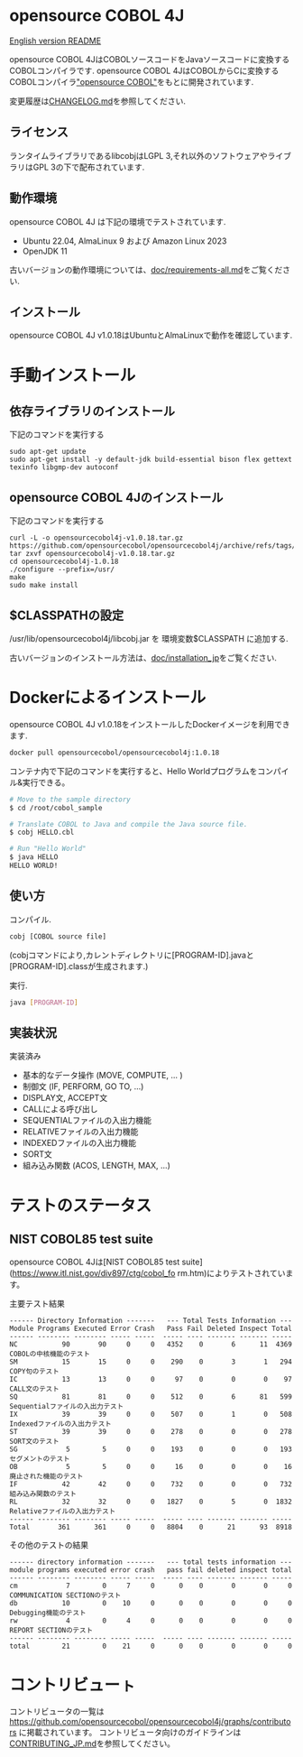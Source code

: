 # opensource COBOL 4J

[English version README](./README.md)

opensource COBOL 4JはCOBOLソースコードをJavaソースコードに変換するCOBOLコンパイラです.
opensource COBOL 4JはCOBOLからCに変換するCOBOLコンパイラ["opensource COBOL"](https://github.com/opensourcecobol/opensource-cobol)をもとに開発されています.

変更履歴は[CHANGELOG.md](./CHANGELOG.md)を参照してください.

## ライセンス
ランタイムライブラリであるlibcobjはLGPL 3,それ以外のソフトウェアやライブラリはGPL 3の下で配布されています.

## 動作環境

opensource COBOL 4J は下記の環境でテストされています.

* Ubuntu 22.04, AlmaLinux 9 および Amazon Linux 2023
* OpenJDK 11

古いバージョンの動作環境については、[doc/requirements-all.md](./doc/requirements-all.md)をご覧ください.


## インストール

opensource COBOL 4J v1.0.18はUbuntuとAlmaLinuxで動作を確認しています.  

# 手動インストール

## 依存ライブラリのインストール

下記のコマンドを実行する

```
sudo apt-get update
sudo apt-get install -y default-jdk build-essential bison flex gettext texinfo libgmp-dev autoconf
```

## opensource COBOL 4Jのインストール

下記のコマンドを実行する

```
curl -L -o opensourcecobol4j-v1.0.18.tar.gz https://github.com/opensourcecobol/opensourcecobol4j/archive/refs/tags/v1.0.18.tar.gz
tar zxvf opensourcecobol4j-v1.0.18.tar.gz
cd opensourcecobol4j-1.0.18
./configure --prefix=/usr/
make
sudo make install
```

## $CLASSPATHの設定

/usr/lib/opensourcecobol4j/libcobj.jar を 環境変数$CLASSPATH に追加する.

古いバージョンのインストール方法は、[doc/installation_jp](./doc/installation_jp)をご覧ください.

# Dockerによるインストール

opensource COBOL 4J v1.0.18をインストールしたDockerイメージを利用できます.

```bash
docker pull opensourcecobol/opensourcecobol4j:1.0.18
```

コンテナ内で下記のコマンドを実行すると、Hello Worldプログラムをコンパイル&実行できる。

``` bash
# Move to the sample directory
$ cd /root/cobol_sample

# Translate COBOL to Java and compile the Java source file.
$ cobj HELLO.cbl

# Run "Hello World"
$ java HELLO
HELLO WORLD!
```

## 使い方

コンパイル.
```bash
cobj [COBOL source file]
```
(cobjコマンドにより,カレントディレクトリに[PROGRAM-ID].javaと[PROGRAM-ID].classが生成されます.)

実行.
```bash
java [PROGRAM-ID]
```

## 実装状況

実装済み

* 基本的なデータ操作 (MOVE, COMPUTE, ... )
* 制御文 (IF, PERFORM, GO TO, ...)
* DISPLAY文, ACCEPT文
* CALLによる呼び出し
* SEQUENTIALファイルの入出力機能
* RELATIVEファイルの入出力機能
* INDEXEDファイルの入出力機能
* SORT文
* 組み込み関数 (ACOS, LENGTH, MAX, ...)

# テストのステータス

## NIST COBOL85 test suite

opensource COBOL 4Jは[NIST COBOL85 test suite](https://www.itl.nist.gov/div897/ctg/cobol_fo
rm.htm)によりテストされています。

主要テスト結果

```
------ Directory Information -------   --- Total Tests Information ---
Module Programs Executed Error Crash   Pass Fail Deleted Inspect Total
------ -------- -------- ----- -----  ----- ---- ------- ------- -----
NC           90       90     0     0   4352    0       6      11  4369   COBOLの中核機能のテスト
SM           15       15     0     0    290    0       3       1   294   COPY句のテスト
IC           13       13     0     0     97    0       0       0    97   CALL文のテスト
SQ           81       81     0     0    512    0       6      81   599   Sequentialファイルの入出力テスト
IX           39       39     0     0    507    0       1       0   508   Indexedファイルの入出力テスト
ST           39       39     0     0    278    0       0       0   278   SORT文のテスト
SG            5        5     0     0    193    0       0       0   193   セグメントのテスト
OB            5        5     0     0     16    0       0       0    16   廃止された機能のテスト
IF           42       42     0     0    732    0       0       0   732   組み込み関数のテスト
RL           32       32     0     0   1827    0       5       0  1832   Relativeファイルの入出力テスト
------ -------- -------- ----- -----  ----- ---- ------- ------- -----
Total       361      361     0     0   8804    0      21      93  8918
```

その他のテストの結果

```
------ directory information -------   --- total tests information ---
module programs executed error crash   pass fail deleted inspect total
------ -------- -------- ----- -----  ----- ---- ------- ------- -----
cm            7        0     7     0      0    0       0       0     0   COMMUNICATION SECTIONのテスト
db           10        0    10     0      0    0       0       0     0   Debugging機能のテスト
rw            4        0     4     0      0    0       0       0     0   REPORT SECTIONのテスト
------ -------- -------- ----- -----  ----- ---- ------- ------- -----
total        21        0    21     0      0    0       0       0     0
```

# コントリビューㇳ

コントリビュータの一覧は https://github.com/opensourcecobol/opensourcecobol4j/graphs/contributors に掲載されています。
コントリビュータ向けのガイドラインは[CONTRIBUTING_JP.md](./CONTRIBUTING_JP.md)を参照してください。

